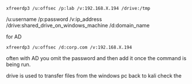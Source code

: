 ```
xfreerdp3 /u:offsec /p:lab /v:192.168.X.194 /drive:/tmp
```
/u:username
/p:password
/v:ip_address
/drive:shared_drive_on_windows_machine
/d:domain_name

for AD
```
xfreerdp3 /u:offsec /d:corp.com /v:192.168.X.194
```
often with AD you omit the password and then add it once the command is being run.


drive is used to transfer files from the windows pc back to kali
check the